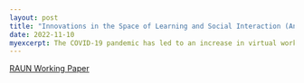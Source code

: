 ```yaml
---
layout: post
title: "Innovations in the Space of Learning and Social Interaction (Anna Arias-Duart and Chelsea Couture)"
date: 2022-11-10
myexcerpt: The COVID-19 pandemic has led to an increase in virtual work and learning environments. The paper at hand sheds light on how social interactions are affected in the virtual space. We focus on one specific sub-area of virtual interactions in adult professional development programs, the virtual learning environment offered to United Nations High Commissioner for Refugees (UNHCR) staff members. This study applies a qualitative research strategy and conducts semi-structured interviews with 3 different target groups. The investigation found that all 3 stakeholder groups coincide on certain advantages and disadvantages when learning online, and that the creation of meaningful social relationships virtually is especially problematic. The current investigation concludes by giving 3 higher-level recommendations on how to foster social interactions in the virtual space and relates these to specified hands-on approaches.  
---
```


[RAUN Working Paper](http://www.ra-un.org/uploads/4/7/5/4/47544571/group_15_unhcr_2021_raun_final_paper.pdf)

<object data="/images/group_15_unhcr_2021_raun_final_paper.pdf" width="1000" height="1000" type='application/pdf'></object>
